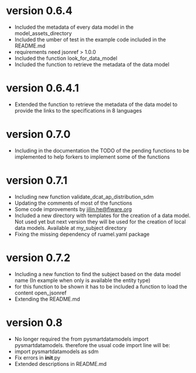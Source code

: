 # version 0.6.4
- Included the metadata of every data model in the model_assets_directory
- Included the umber of test in the example code included in the README.md
- requirements need jsonref > 1.0.0
- Included the function look_for_data_model
- Included the function to retrieve the metadata of the data model

# version 0.6.4.1
- Extended the function to retrieve the metadata of the data model to provide the links to the specifications in 8 languages

# version 0.7.0
- Including in the documentation the TODO of the pending functions to be implemented to help forkers to implement some of the functions

# version 0.7.1
- Including new function validate_dcat_ap_distribution_sdm
- Updating the comments of most of the functions
- Some code improvements by jilin.he@fiware.org
- Included a new directory with templates for the creation of a data model. Not used yet but next version they will be used for the creation of local data models. Available at my_subject directory
- Fixing the missing dependency of ruamel.yaml package

# version 0.7.2
- Including a new function to find the subject based on the data model name (In example when only is available the entity type)
- for this function to be shown it has to be included a function to load the content open_jsonref
- Extending the README.md  

# version 0.8
- No longer required the from pysmartdatamodels import pysmartdatamodels. therefore the usual code import line will be:
- import pysmartdatamodels as sdm
- Fix errors in __init__.py
- Extended descriptions in README.md 